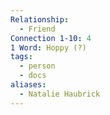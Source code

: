 ```yaml
---
Relationship:
  - Friend
Connection 1-10: 4
1 Word: Hoppy (?)
tags:
  - person
  - docs
aliases:
  - Natalie Haubrick
---
```

